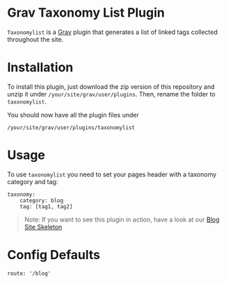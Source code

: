 # Grav Taxonomy List Plugin

`Taxonomylist` is a [Grav](http://github.com/getgrav/grav) plugin that generates a list of linked tags collected throughout	the site. 


# Installation

To install this plugin, just download the zip version of this repository and unzip it under `/your/site/grav/user/plugins`. Then, rename the folder to `taxonomylist`.

You should now have all the plugin files under

	/your/site/grav/user/plugins/taxonomylist

# Usage

To use `taxonomylist` you need to set your pages header with a  taxonomy category and tag:

```
taxonomy:
    category: blog
    tag: [tag1, tag2]
```

> Note: If you want to see this plugin in action, have a look at our [Blog Site Skeleton](http://github.com/grav/grav-skeleton-blog-site/archive/master.zip)

# Config Defaults
```
route: '/blog'
```
